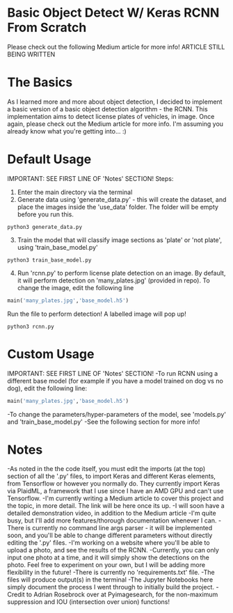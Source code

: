 # Basic Object Detect W/ Keras RCNN From Scratch

Please check out the following Medium article for more info!
ARTICLE STILL BEING WRITTEN

# The Basics
As I learned more and more about object detection, I decided to implement a basic version of a basic object detection algorithm - the RCNN. This implementation aims to detect license plates of vehicles, in image. Once again, please check out the Medium article for more info. I'm assuming you already know what you're getting into... :)

# Default Usage
IMPORTANT: SEE FIRST LINE OF 'Notes' SECTION!
Steps:
1. Enter the main directory via the terminal
2. Generate data using 'generate_data.py' - this will create the dataset, and place the images inside the 'use_data' folder. The folder will be empty before you run this.
```shell
python3 generate_data.py
```
3. Train the model that will classify image sections as 'plate' or 'not plate', using 'train_base_model.py'
```shell
python3 train_base_model.py
```
4. Run 'rcnn.py' to perform license plate detection on an image. By default, it will perform detection on 'many_plates.jpg' (provided in repo). To change the image, edit the following line
```python
main('many_plates.jpg','base_model.h5')
```
Run the file to perform detection! A labelled image will pop up!
```shell
python3 rcnn.py
```
# Custom Usage
IMPORTANT: SEE FIRST LINE OF 'Notes' SECTION!
-To run RCNN using a different base model (for example if you have a model trained on dog vs no dog), edit the following line:
```python
main('many_plates.jpg','base_model.h5')
```
-To change the parameters/hyper-parameters of the model, see 'models.py' and 'train_base_model.py'
-See the following section for more info!

# Notes
-As noted in the the code itself, you must edit the imports (at the top) section of all the '.py' files, to import Keras and different Keras elements, from Tensorflow or however you normally do. They currently import Keras via PlaidML, a framework that I use since I have an AMD GPU and can't use Tensorflow.
-I'm currently writing a Medium article to cover this project and the topic, in more detail. The link will be here once its up.
-I will soon  have a detailed demonstration video, in addition to the Medium article
-I'm quite busy, but I'll add more features/thorough documentation whenever I can.
-There is currently no command line args parser - it will be implemented soon, and you'll be able to change different parameters without directly editing the '.py' files.
-I'm working on a website where you'll be able to upload a photo, and see the results of the RCNN.
-Currently, you can only input one photo at a time, and it will simply show the detections on the photo. Feel free to experiment on your own, but I will be adding more flexibility in the future!
-There is currently no 'requirements.txt' file.
-The files will produce output(s) in the terminal
-The Jupyter Notebooks here simply document the process I went through to initially build the project.
-Credit to Adrian Rosebrock over at Pyimagesearch, for the non-maximum suppression and IOU (intersection over union) functions!

